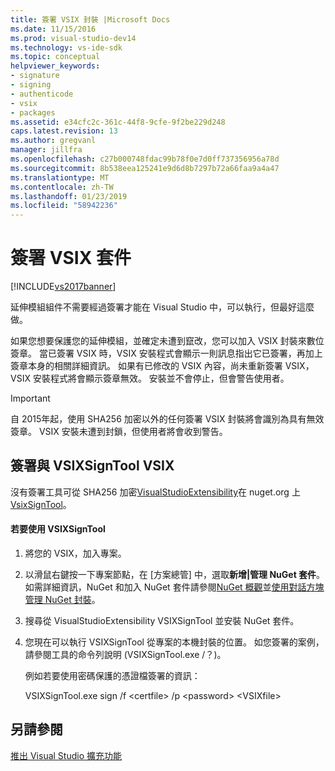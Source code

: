 ```yaml
---
title: 簽署 VSIX 封裝 |Microsoft Docs
ms.date: 11/15/2016
ms.prod: visual-studio-dev14
ms.technology: vs-ide-sdk
ms.topic: conceptual
helpviewer_keywords:
- signature
- signing
- authenticode
- vsix
- packages
ms.assetid: e34cfc2c-361c-44f8-9cfe-9f2be229d248
caps.latest.revision: 13
ms.author: gregvanl
manager: jillfra
ms.openlocfilehash: c27b000748fdac99b78f0e7d0ff737356956a78d
ms.sourcegitcommit: 8b538eea125241e9d6d8b7297b72a66faa9a4a47
ms.translationtype: MT
ms.contentlocale: zh-TW
ms.lasthandoff: 01/23/2019
ms.locfileid: "58942236"
---
```

# <a name="signing-vsix-packages"></a>簽署 VSIX 套件
[!INCLUDE[vs2017banner](../includes/vs2017banner.md)]

延伸模組組件不需要經過簽署才能在 Visual Studio 中，可以執行，但最好這麼做。  
  
 如果您想要保護您的延伸模組，並確定未遭到竄改，您可以加入 VSIX 封裝來數位簽章。 當已簽署 VSIX 時，VSIX 安裝程式會顯示一則訊息指出它已簽署，再加上簽章本身的相關詳細資訊。 如果有已修改的 VSIX 內容，尚未重新簽署 VSIX，VSIX 安裝程式將會顯示簽章無效。 安裝並不會停止，但會警告使用者。  
  
> [!IMPORTANT]
>  自 2015年起，使用 SHA256 加密以外的任何簽署 VSIX 封裝將會識別為具有無效簽章。 VSIX 安裝未遭到封鎖，但使用者將會收到警告。  
  
## <a name="signing-a-vsix-with-vsixsigntool"></a>簽署與 VSIXSignTool VSIX  
 沒有簽署工具可從 SHA256 加密[VisualStudioExtensibility](http://www.nuget.org/profiles/VisualStudioExtensibility)在 nuget.org 上[VsixSignTool](http://www.nuget.org/packages/Microsoft.VSSDK.Vsixsigntool)。  
  
#### <a name="to-use-the-vsixsigntool"></a>若要使用 VSIXSignTool  
  
1. 將您的 VSIX，加入專案。  
  
2. 以滑鼠右鍵按一下專案節點，在 [方案總管] 中，選取**新增&#124;管理 NuGet 套件**。  如需詳細資訊，NuGet 和加入 NuGet 套件請參閱[NuGet 概觀](http://docs.nuget.org/)並[使用對話方塊管理 NuGet 封裝](http://docs.nuget.org/Consume/Package-Manager-Dialog)。  
  
3. 搜尋從 VisualStudioExtensibility VSIXSignTool 並安裝 NuGet 套件。  
  
4. 您現在可以執行 VSIXSignTool 從專案的本機封裝的位置。 如您簽署的案例，請參閱工具的命令列說明 (VSIXSignTool.exe /？)。  
  
   例如若要使用密碼保護的憑證檔簽署的資訊：  
  
   VSIXSignTool.exe sign /f \<certfile> /p \<password> \<VSIXfile>  
  
## <a name="see-also"></a>另請參閱  
 [推出 Visual Studio 擴充功能](../extensibility/shipping-visual-studio-extensions.md)
